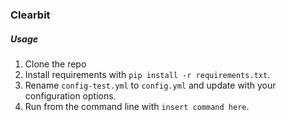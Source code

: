 ### Clearbit ###

##### Usage #####

1. Clone the repo
1. Install requirements with `pip install -r requirements.txt`.
1. Rename `config-test.yml` to `config.yml` and update with your configuration options.
1. Run from the command line with `insert command here`.
